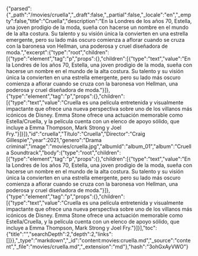 {"parsed":{"_path":"/movies/cruella","_draft":false,"_partial":false,"_locale":"en","_empty":false,"title":"Cruella","description":"En la Londres de los años 70, Estella, una joven prodigio de la moda, sueña con hacerse un nombre en el mundo de la alta costura. Su talento y su visión única la convierten en una estrella emergente, pero su lado más oscuro comienza a aflorar cuando se cruza con la baronesa von Hellman, una poderosa y cruel diseñadora de moda.","excerpt":{"type":"root","children":[{"type":"element","tag":"p","props":{},"children":[{"type":"text","value":"En la Londres de los años 70, Estella, una joven prodigio de la moda, sueña con hacerse un nombre en el mundo de la alta costura. Su talento y su visión única la convierten en una estrella emergente, pero su lado más oscuro comienza a aflorar cuando se cruza con la baronesa von Hellman, una poderosa y cruel diseñadora de moda."}]},{"type":"element","tag":"p","props":{},"children":[{"type":"text","value":"Cruella es una película entretenida y visualmente impactante que ofrece una nueva perspectiva sobre uno de los villanos más icónicos de Disney. Emma Stone ofrece una actuación memorable como Estella/Cruella, y la película cuenta con un elenco de apoyo sólido, que incluye a Emma Thompson, Mark Strong y Joel Fry."}]}]},"id":"cruella","Título":"Cruella","Director":"Craig Gillespie","year":2021,"genero":"Drama criminal","image":"movies/cruella.jpg","albumId":"album_01","album":"Cruella Soundtrack","body":{"type":"root","children":[{"type":"element","tag":"p","props":{},"children":[{"type":"text","value":"En la Londres de los años 70, Estella, una joven prodigio de la moda, sueña con hacerse un nombre en el mundo de la alta costura. Su talento y su visión única la convierten en una estrella emergente, pero su lado más oscuro comienza a aflorar cuando se cruza con la baronesa von Hellman, una poderosa y cruel diseñadora de moda."}]},{"type":"element","tag":"p","props":{},"children":[{"type":"text","value":"Cruella es una película entretenida y visualmente impactante que ofrece una nueva perspectiva sobre uno de los villanos más icónicos de Disney. Emma Stone ofrece una actuación memorable como Estella/Cruella, y la película cuenta con un elenco de apoyo sólido, que incluye a Emma Thompson, Mark Strong y Joel Fry."}]}],"toc":{"title":"","searchDepth":2,"depth":2,"links":[]}},"_type":"markdown","_id":"content:movies:cruella.md","_source":"content","_file":"movies/cruella.md","_extension":"md"},"hash":"3ohGxAyVWO"}